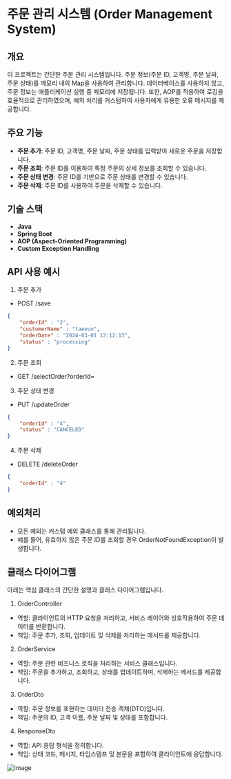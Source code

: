 # 주문 관리 시스템 (Order Management System)

## 개요
이 프로젝트는 간단한 주문 관리 시스템입니다. 주문 정보(주문 ID, 고객명, 주문 날짜, 주문 상태)를 메모리 내의 Map을 사용하여 관리합니다. 데이터베이스를 사용하지 않고, 주문 정보는 애플리케이션 실행 중 메모리에 저장됩니다. 
또한, AOP를 적용하여 로깅을 효율적으로 관리하였으며, 예외 처리를 커스텀하여 사용자에게 유용한 오류 메시지를 제공합니다.

## 주요 기능
- **주문 추가**: 주문 ID, 고객명, 주문 날짜, 주문 상태를 입력받아 새로운 주문을 저장합니다.
- **주문 조회**: 주문 ID를 이용하여 특정 주문의 상세 정보를 조회할 수 있습니다.
- **주문 상태 변경**: 주문 ID를 기반으로 주문 상태를 변경할 수 있습니다.
- **주문 삭제**: 주문 ID를 사용하여 주문을 삭제할 수 있습니다.

## 기술 스택
- **Java**
- **Spring Boot**
- **AOP (Aspect-Oriented Programming)**
- **Custom Exception Handling**

## API 사용 예시
1.  주문 추가
- POST /save

```json
{
    "orderId" : "2",
    "customerName" : "taeeun",
    "orderDate" : "2024-03-01 12:12:13",
    "status" : "processing"
}
```
2.  주문 조회
- GET /selectOrder?orderId=

3.  주문 상태 변경
- PUT /updateOrder
```json
{
    "orderId" : "4",
    "status" : "CANCELED"
}
```
4.  주문 삭제
- DELETE /deleteOrder
```json
{
    "orderId" : "4"
}
```
## 예외처리
- 모든 예외는 커스텀 예외 클래스를 통해 관리됩니다.
- 예를 들어, 유효하지 않은 주문 ID를 조회할 경우 OrderNotFoundException이 발생합니다.

## 클래스 다이어그램
아래는 핵심 클래스의 간단한 설명과 클래스 다이어그램입니다.
1. OrderController
  - 역할: 클라이언트의 HTTP 요청을 처리하고, 서비스 레이어와 상호작용하여 주문 데이터를 반환합니다.
  - 책임: 주문 추가, 조회, 업데이트 및 삭제를 처리하는 메서드를 제공합니다.
     
2. OrderService
  - 역할: 주문 관련 비즈니스 로직을 처리하는 서비스 클래스입니다.
  - 책임: 주문을 추가하고, 조회하고, 상태를 업데이트하며, 삭제하는 메서드를 제공합니다.

3. OrderDto
  - 역할: 주문 정보를 표현하는 데이터 전송 객체(DTO)입니다.
  - 책임: 주문의 ID, 고객 이름, 주문 날짜 및 상태를 포함합니다.

4. ResponseDto
  - 역할: API 응답 형식을 정의합니다.
  - 책임: 상태 코드, 메시지, 타임스탬프 및 본문을 포함하여 클라이언트에 응답합니다.

![image](https://github.com/user-attachments/assets/a63f9fe9-690d-4be1-ac24-c4e12c7fbf37)
 
